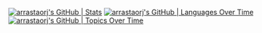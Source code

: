 [![arrastaorj's GitHub | Stats](https://stats.quine.sh/arrastaorj/github?theme=dark)](https://quine.sh?utm_source=widgets&utm_campaign=arrastaorj)
[![arrastaorj's GitHub | Languages Over Time](https://stats.quine.sh/arrastaorj/languages-over-time?theme=dark)](https://quine.sh?utm_source=widgets&utm_campaign=arrastaorj)
[![arrastaorj's GitHub | Topics Over Time](https://stats.quine.sh/arrastaorj/topics-over-time?theme=dark)](https://quine.sh?utm_source=widgets&utm_campaign=arrastaorj)
